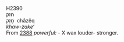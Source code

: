 H2390  
חזק  
חָזֵק ‎ châzêq  
*khaw-zake‘*  
From [2388](h2388) *powerful: -* X wax louder- stronger.  
